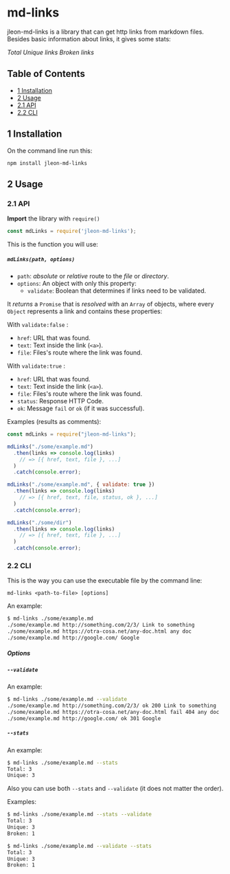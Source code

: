 # md-links 

jleon-md-links is a library that can get http links from markdown files. Besides basic information about links, it gives some stats:

*Total* 
*Unique links*
*Broken links*

## Table of Contents

* [1 Installation](#1-installation)
* [2 Usage](#2-usage)
* [2.1 API](#21-api)
* [2.2 CLI](#22-cli)

## 1 Installation

On the command line run this:
  ```
  npm install jleon-md-links
  ```

## 2 Usage

### 2.1 API

**Import** the library with `require()`
```js
const mdLinks = require('jleon-md-links');
```

This is the function you will use:
##### `mdLinks(path, options)`

* `path`: *absolute* or *relative* route to the *file* or *directory*.
* `options`: An object with only this property:
  - `validate`: Boolean that determines if links need to be validated.

It *returns* a `Promise` that is *resolved* with an `Array` of objects, where every `Object` represents a link and contains these properties:

With `validate:false` :
* `href`: URL that was found.
* `text`: Text inside the link (`<a>`).
* `file`: Files's route where the link was found.

With `validate:true` :
* `href`: URL that was found.
* `text`: Text inside the link (`<a>`).
* `file`: Files's route where the link was found.
* `status`: Response HTTP Code.
* `ok`: Message `fail` or `ok` (if it was successful).

Examples (results as comments):
```js
const mdLinks = require("jleon-md-links");

mdLinks("./some/example.md")
  .then(links => console.log(links)
    // => [{ href, text, file }, ...]
  )
  .catch(console.error);

mdLinks("./some/example.md", { validate: true })
  .then(links => console.log(links)
    // => [{ href, text, file, status, ok }, ...]
  )
  .catch(console.error);

mdLinks("./some/dir")
  .then(links => console.log(links)
    // => [{ href, text, file }, ...]
  )
  .catch(console.error);
```

### 2.2 CLI

This is the way you can use the executable file by the command line:

`md-links <path-to-file> [options]`

An example:
```sh
$ md-links ./some/example.md
./some/example.md http://something.com/2/3/ Link to something
./some/example.md https://otra-cosa.net/any-doc.html any doc
./some/example.md http://google.com/ Google
```

##### Options

##### `--validate`

An example:
```sh
$ md-links ./some/example.md --validate
./some/example.md http://something.com/2/3/ ok 200 Link to something
./some/example.md https://otra-cosa.net/any-doc.html fail 404 any doc
./some/example.md http://google.com/ ok 301 Google
```

##### `--stats`

An example:
```sh
$ md-links ./some/example.md --stats
Total: 3
Unique: 3
```

Also you can use both `--stats` and `--validate` (it does not matter the order).

Examples:
```sh
$ md-links ./some/example.md --stats --validate
Total: 3
Unique: 3
Broken: 1
```

```sh
$ md-links ./some/example.md --validate --stats
Total: 3
Unique: 3
Broken: 1
```